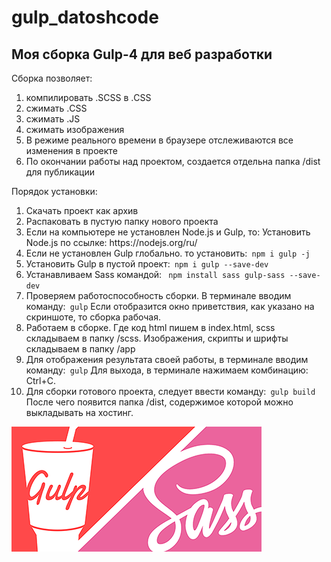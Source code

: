 # gulp_datoshcode

<h2>Моя сборка Gulp-4 для веб разработки</h2>

<p>Сборка позволяет: </p>
<ol>
  <li>компилировать .SCSS в .CSS</li>
  <li>сжимать .CSS</li>
  <li>сжимать .JS</li>
  <li>сжимать изображения</li>
  <li>В режиме реального времени в 
    браузере отслеживаются все изменения в проекте</li>
  <li>По окончании работы над проектом, создается отдельна 
    папка /dist для публикации </li>
</ol>  

<p>Порядок установки:</p>
<ol>
  <li>Скачать проект как архив</li>
  <li>Распаковать в пустую папку нового проекта</li>
   <li>Если на компьютере не установлен Node.js и Gulp, то:
   Установить Node.js по ссылке: https://nodejs.org/ru/ </li>
  <li>Если не установлен Gulp глобально. то установить:<code> npm i gulp -j </code> </li>
  <li>Установить Gulp в пустой проект:<code> npm i gulp --save-dev </code></li>
   <li>Устанавливаем Sass командой:
     <code> npm install sass gulp-sass --save-dev </code></li>
  <li>Проверяем работоспособность сборки. В терминале вводим команду:<code> gulp</code>
Если отобразится окно приветствия, как указано на скриншоте, то сборка рабочая.</li>
  <li>Работаем в сборке. Где код html пишем в index.html, scss складываем в папку /scss. 
Изображения, скрипты и шрифты складываем в папку /app</li>
   <li>Для отображения результата своей работы, в терминале вводим команду:<code> gulp</code>
Для выхода, в терминале нажимаем комбинацию: Ctrl+C.</li>
   <li>Для сборки готового проекта, следует ввести команду:<code> gulp build</code> 
   После чего появится папка /dist, содержимое которой можно выкладывать на хостинг.</li>
</ol>  

<img src="img.png" alt="gulp">
  
